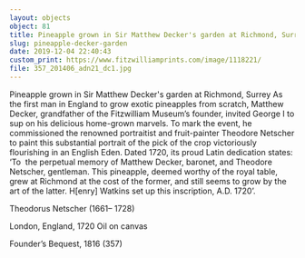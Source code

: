 ```yaml
---
layout: objects
object: 81
title: Pineapple grown in Sir Matthew Decker's garden at Richmond, Surrey
slug: pineapple-decker-garden
date: 2019-12-04 22:40:43
custom_print: https://www.fitzwilliamprints.com/image/1118221/
file: 357_201406_adn21_dc1.jpg
---
```

Pineapple grown in Sir Matthew Decker's garden at Richmond, Surrey  As the first man in England to grow exotic pineapples from scratch, Matthew Decker, grandfather of the Fitzwilliam Museum’s founder, invited George I to sup on his delicious home-grown marvels. To mark the event, he commissioned the renowned portraitist and fruit-painter Theodore  Netscher to paint this substantial portrait of  the pick of the crop victoriously flourishing in an English Eden. Dated 1720, its proud Latin dedication states: ‘To  the perpetual memory of Matthew Decker, baronet, and Theodore Netscher, gentleman. This pineapple, deemed worthy of the royal table, grew at Richmond at the cost of the former, and still seems to grow  by the art of the latter. H[enry] Watkins set up  this inscription, A.D. 1720’.

Theodorus Netscher (1661– 1728)  

London, England, 1720 Oil on canvas  

Founder’s Bequest, 1816 (357)
